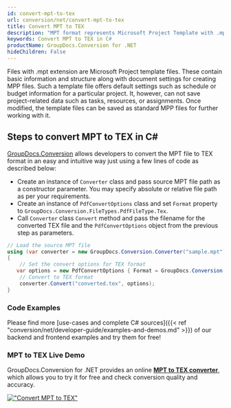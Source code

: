 ```yaml
---
id: convert-mpt-to-tex
url: conversion/net/convert-mpt-to-tex
title: Convert MPT to TEX
description: "MPT format represents Microsoft Project Template with .mpt extension. Learn how to convert MPT to TEX file programmatically in C# language using GroupDocs.Conversion for .NET library."
keywords: Convert MPT to TEX in C#
productName: GroupDocs.Conversion for .NET
hideChildren: False
---
```


Files with .mpt extension are Microsoft Project template files. These contain basic information and structure along with document settings for creating MPP files. Such a template file offers default settings such as schedule or budget information for a particular project. It, however, can not save project-related data such as tasks, resources, or assignments. Once modified, the template files can be saved as standard MPP files for further working with it.

## Steps to convert MPT to TEX in C#

[GroupDocs.Conversion](https://products.groupdocs.com/conversion/net) allows developers to convert the MPT file to TEX format in an easy and intuitive way just using a few lines of code as described below:

* Create an instance of `Converter` class and pass source MPT file path as a constructor parameter. You may specify absolute or relative file path as per your requirements. 
* Create an instance of `PdfConvertOptions` class and set `Format` property to `GroupDocs.Conversion.FileTypes.PdfFileType.Tex`.
* Call `Converter` class `Convert` method and pass the filename for the converted TEX file and the `PdfConvertOptions` object from the previous step as parameters.

```csharp
// Load the source MPT file
using (var converter = new GroupDocs.Conversion.Converter("sample.mpt"))
{
    // Set the convert options for TEX format
   var options = new PdfConvertOptions { Format = GroupDocs.Conversion.FileTypes.PdfFileType.Tex };
    // Convert to TEX format
    converter.Convert("converted.tex", options);
}
```

### Code Examples

Please find more [use-cases and complete C# sources]({{< ref "conversion/net/developer-guide/examples-and-demos.md" >}}) of our backend and frontend examples and try them for free!

### MPT to TEX Live Demo

GroupDocs.Conversion for .NET provides an online [**MPT to TEX converter**](https://products.groupdocs.app/conversion/mpt-to-tex), which allows you to try it for free and check conversion quality and accuracy.

[!["Convert MPT to TEX"](conversion/net/images/convert-to-tex/convert-mpt-to-tex.png)](https://products.groupdocs.app/conversion/mpt-to-tex)